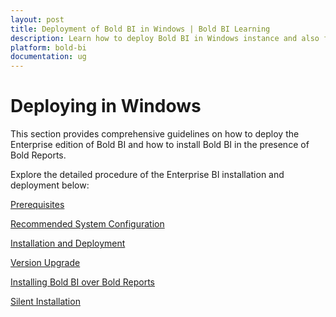 ```yaml
---
layout: post
title: Deployment of Bold BI in Windows | Bold BI Learning
description: Learn how to deploy Bold BI in Windows instance and also find how it can be installed on top of Bold Reports if installed already.
platform: bold-bi
documentation: ug
---
```


# Deploying in Windows

This section provides comprehensive guidelines on how to deploy the Enterprise edition of Bold BI and how to install Bold BI in the presence of Bold Reports.

Explore the detailed procedure of the Enterprise BI installation and deployment below:

[Prerequisites](/deploying-bold-bi/deploying-in-windows/prerequisites-windows/)

[Recommended System Configuration](/deploying-bold-bi/deploying-in-windows/recommended-system-configuration/)

[Installation and Deployment](/deploying-bold-bi/deploying-in-windows/installation-and-deployment/)

[Version Upgrade](/deploying-bold-bi/deploying-in-windows/upgrade-to-latest/)

[Installing Bold BI over Bold Reports](/deploying-bold-bi/deploying-in-windows/install-when-bold-report-exist/)

[Silent Installation](/deploying-bold-bi/deploying-in-windows/silent-installation/)